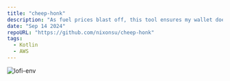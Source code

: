 ```yaml
---
title: "cheep-honk"
description: "As fuel prices blast off, this tool ensures my wallet doesn't also burn to a crisp"
date: "Sep 14 2024"
repoURL: "https://github.com/nixonsu/cheep-honk"
tags:
  - Kotlin
  - AWS
---
```


![lofi-env](/lofi-env.webp)
